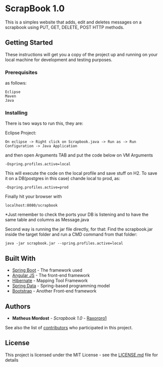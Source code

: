 # ScrapBook 1.0

This is a simples website that adds, edit and deletes messages on a scrapbook using PUT, GET, DELETE, POST HTTP methods.

## Getting Started

These instructions will get you a copy of the project up and running on your local machine for development and testing purposes. 

### Prerequisites

as follows:

```
Eclipse
Maven
Java
```

### Installing

There is two ways to run this, they are:

Eclipse Project:

```
On eclipse -> Right click on Scrapbook.java -> Run as -> Run Configuration -> Java Application 
```

and then open Arguments TAB and put the code below on VM Arguments

```
-Dspring.profiles.active=local
```

This will execute the code on the local profile and save stuff on H2.
To save it on a DB(postgres in this case) chande local to prod, as:

```
-Dspring.profiles.active=prod
```

Finally hit your browser with


```
localhost:8080/scrapbook
```


*Just remember to check the ports your DB is listening and to have the same table and columns as Message.java

Second way is running the jar file directly, for that:
Find the scrapbook.jar inside the target folder and run a CMD command from that folder:

```
java -jar scrapbook.jar --spring.profiles.active=local
```



## Built With

* [Spring Boot](https://spring.io/docs) - The framework used
* [Angular JS](https://angularjs.org/) - The front-end framework
* [Hibernate](http://hibernate.org/) - Mapping Tool Framework
* [Spring Data](http://projects.spring.io/spring-data/) - Spring-based programming model
* [Bootstrap](https://getbootstrap.com/docs/4.0/getting-started/introduction/) - Another Front-end framework



## Authors

* **Matheus Mordost** - *Scrapbook 1.0* - [Raxorpro1](https://github.com/raxorpro1)

See also the list of [contributors](https://github.com/your/project/contributors) who participated in this project.

## License

This project is licensed under the MIT License - see the [LICENSE.md](LICENSE.md) file for details
